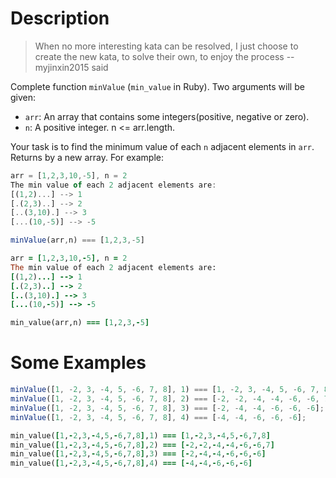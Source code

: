 # Description

> When no more interesting kata can be resolved, I just choose to create the new kata, to solve their own, to enjoy the process --myjinxin2015 said

Complete function `minValue` (`min_value` in Ruby). Two arguments will be given:

- `arr`: An array that contains some integers(positive, negative or zero).
- `n`: A positive integer. n <= arr.length.

Your task is to find the minimum value of each `n` adjacent elements in `arr`. Returns by a new array. For example:

```javascript
arr = [1,2,3,10,-5], n = 2
The min value of each 2 adjacent elements are:
[(1,2)...] --> 1
[.(2,3)..] --> 2
[..(3,10).] --> 3
[...(10,-5)] --> -5

minValue(arr,n) === [1,2,3,-5]
```

```ruby
arr = [1,2,3,10,-5], n = 2
The min value of each 2 adjacent elements are:
[(1,2)...] --> 1
[.(2,3)..] --> 2
[..(3,10).] --> 3
[...(10,-5)] --> -5

min_value(arr,n) === [1,2,3,-5]
```

# Some Examples

```javascript
minValue([1, -2, 3, -4, 5, -6, 7, 8], 1) === [1, -2, 3, -4, 5, -6, 7, 8];
minValue([1, -2, 3, -4, 5, -6, 7, 8], 2) === [-2, -2, -4, -4, -6, -6, 7];
minValue([1, -2, 3, -4, 5, -6, 7, 8], 3) === [-2, -4, -4, -6, -6, -6];
minValue([1, -2, 3, -4, 5, -6, 7, 8], 4) === [-4, -4, -6, -6, -6];
```

```ruby
min_value([1,-2,3,-4,5,-6,7,8],1) === [1,-2,3,-4,5,-6,7,8]
min_value([1,-2,3,-4,5,-6,7,8],2) === [-2,-2,-4,-4,-6,-6,7]
min_value([1,-2,3,-4,5,-6,7,8],3) === [-2,-4,-4,-6,-6,-6]
min_value([1,-2,3,-4,5,-6,7,8],4) === [-4,-4,-6,-6,-6]
```
